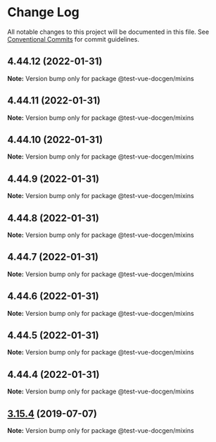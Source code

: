 # Change Log

All notable changes to this project will be documented in this file.
See [Conventional Commits](https://conventionalcommits.org) for commit guidelines.

## 4.44.12 (2022-01-31)

**Note:** Version bump only for package @test-vue-docgen/mixins





## 4.44.11 (2022-01-31)

**Note:** Version bump only for package @test-vue-docgen/mixins





## 4.44.10 (2022-01-31)

**Note:** Version bump only for package @test-vue-docgen/mixins





## 4.44.9 (2022-01-31)

**Note:** Version bump only for package @test-vue-docgen/mixins





## 4.44.8 (2022-01-31)

**Note:** Version bump only for package @test-vue-docgen/mixins





## 4.44.7 (2022-01-31)

**Note:** Version bump only for package @test-vue-docgen/mixins





## 4.44.6 (2022-01-31)

**Note:** Version bump only for package @test-vue-docgen/mixins





## 4.44.5 (2022-01-31)

**Note:** Version bump only for package @test-vue-docgen/mixins





## 4.44.4 (2022-01-31)

**Note:** Version bump only for package @test-vue-docgen/mixins





## [3.15.4](https://github.com/vue-styleguidist/vue-styleguidist/compare/v3.15.3...v3.15.4) (2019-07-07)

**Note:** Version bump only for package @test-vue-docgen/mixins
